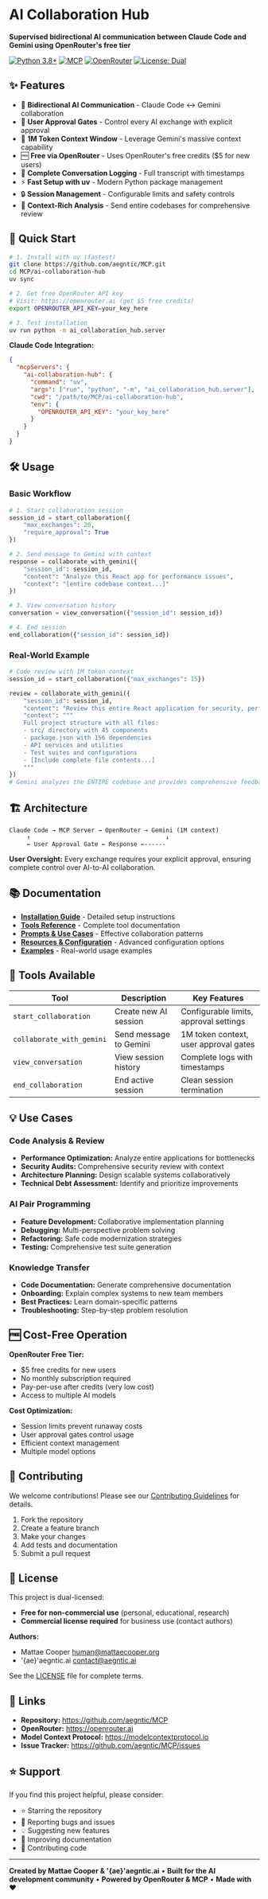 # AI Collaboration Hub

**Supervised bidirectional AI communication between Claude Code and Gemini using OpenRouter's free tier**

[![Python 3.8+](https://img.shields.io/badge/python-3.8+-blue.svg)](https://www.python.org/downloads/)
[![MCP](https://img.shields.io/badge/MCP-compatible-green.svg)](https://modelcontextprotocol.io)
[![OpenRouter](https://img.shields.io/badge/OpenRouter-integrated-orange.svg)](https://openrouter.ai)
[![License: Dual](https://img.shields.io/badge/License-Dual%20License-blue.svg)](LICENSE)

## ✨ Features

- 🤝 **Bidirectional AI Communication** - Claude Code ↔ Gemini collaboration
- 👀 **User Approval Gates** - Control every AI exchange with explicit approval
- 🧠 **1M Token Context Window** - Leverage Gemini's massive context capability
- 🆓 **Free via OpenRouter** - Uses OpenRouter's free credits ($5 for new users)
- 📝 **Complete Conversation Logging** - Full transcript with timestamps
- ⚡ **Fast Setup with uv** - Modern Python package management
- 🔒 **Session Management** - Configurable limits and safety controls
- 🎯 **Context-Rich Analysis** - Send entire codebases for comprehensive review

## 🚀 Quick Start

```bash
# 1. Install with uv (fastest)
git clone https://github.com/aegntic/MCP.git
cd MCP/ai-collaboration-hub
uv sync

# 2. Get free OpenRouter API key
# Visit: https://openrouter.ai (get $5 free credits)
export OPENROUTER_API_KEY=your_key_here

# 3. Test installation
uv run python -m ai_collaboration_hub.server
```

**Claude Code Integration:**
```json
{
  "mcpServers": {
    "ai-collaboration-hub": {
      "command": "uv",
      "args": ["run", "python", "-m", "ai_collaboration_hub.server"],
      "cwd": "/path/to/MCP/ai-collaboration-hub",
      "env": {
        "OPENROUTER_API_KEY": "your_key_here"
      }
    }
  }
}
```

## 🛠️ Usage

### Basic Workflow
```python
# 1. Start collaboration session
session_id = start_collaboration({
    "max_exchanges": 20,
    "require_approval": True
})

# 2. Send message to Gemini with context
response = collaborate_with_gemini({
    "session_id": session_id,
    "content": "Analyze this React app for performance issues",
    "context": "[entire codebase context...]"
})

# 3. View conversation history
conversation = view_conversation({"session_id": session_id})

# 4. End session
end_collaboration({"session_id": session_id})
```

### Real-World Example
```python
# Code review with 1M token context
session_id = start_collaboration({"max_exchanges": 15})

review = collaborate_with_gemini({
    "session_id": session_id,
    "content": "Review this entire React application for security, performance, and maintainability issues. Provide specific recommendations with code examples.",
    "context": """
    Full project structure with all files:
    - src/ directory with 45 components
    - package.json with 156 dependencies  
    - API services and utilities
    - Test suites and configurations
    - [Include complete file contents...]
    """
})
# Gemini analyzes the ENTIRE codebase and provides comprehensive feedback
```

## 🏗️ Architecture

```
Claude Code → MCP Server → OpenRouter → Gemini (1M context)
     ↑                                      ↓
     ← User Approval Gate ← Response ←------
```

**User Oversight:** Every exchange requires your explicit approval, ensuring complete control over AI-to-AI collaboration.

## 📚 Documentation

- **[Installation Guide](docs/INSTALLATION.md)** - Detailed setup instructions
- **[Tools Reference](docs/TOOLS.md)** - Complete tool documentation  
- **[Prompts & Use Cases](docs/PROMPTS.md)** - Effective collaboration patterns
- **[Resources & Configuration](docs/RESOURCES.md)** - Advanced configuration options
- **[Examples](docs/EXAMPLES.md)** - Real-world usage examples

## 🔧 Tools Available

| Tool | Description | Key Features |
|------|-------------|--------------|
| `start_collaboration` | Create new AI session | Configurable limits, approval settings |
| `collaborate_with_gemini` | Send message to Gemini | 1M token context, user approval gates |
| `view_conversation` | View session history | Complete logs with timestamps |
| `end_collaboration` | End active session | Clean session termination |

## 💡 Use Cases

### Code Analysis & Review
- **Performance Optimization:** Analyze entire applications for bottlenecks
- **Security Audits:** Comprehensive security review with context
- **Architecture Planning:** Design scalable systems collaboratively
- **Technical Debt Assessment:** Identify and prioritize improvements

### AI Pair Programming  
- **Feature Development:** Collaborative implementation planning
- **Debugging:** Multi-perspective problem solving
- **Refactoring:** Safe code modernization strategies
- **Testing:** Comprehensive test suite generation

### Knowledge Transfer
- **Code Documentation:** Generate comprehensive documentation
- **Onboarding:** Explain complex systems to new team members  
- **Best Practices:** Learn domain-specific patterns
- **Troubleshooting:** Step-by-step problem resolution

## 🆓 Cost-Free Operation

**OpenRouter Free Tier:**
- $5 free credits for new users
- No monthly subscription required
- Pay-per-use after credits (very low cost)
- Access to multiple AI models

**Cost Optimization:**
- Session limits prevent runaway costs
- User approval gates control usage
- Efficient context management
- Multiple model options

## 🤝 Contributing

We welcome contributions! Please see our [Contributing Guidelines](CONTRIBUTING.md) for details.

1. Fork the repository
2. Create a feature branch
3. Make your changes
4. Add tests and documentation
5. Submit a pull request

## 📄 License

This project is dual-licensed:
- **Free for non-commercial use** (personal, educational, research)
- **Commercial license required** for business use (contact authors)

**Authors:**
- Mattae Cooper <human@mattaecooper.org>
- '{ae}'aegntic.ai <contact@aegntic.ai>

See the [LICENSE](LICENSE) file for complete terms.

## 🔗 Links

- **Repository:** https://github.com/aegntic/MCP
- **OpenRouter:** https://openrouter.ai
- **Model Context Protocol:** https://modelcontextprotocol.io
- **Issue Tracker:** https://github.com/aegntic/MCP/issues

## ⭐ Support

If you find this project helpful, please consider:
- ⭐ Starring the repository
- 🐛 Reporting bugs and issues
- 💡 Suggesting new features
- 📖 Improving documentation
- 🤝 Contributing code

---

**Created by Mattae Cooper & '{ae}'aegntic.ai** • **Built for the AI development community** • **Powered by OpenRouter & MCP** • **Made with ❤️**